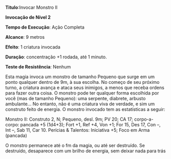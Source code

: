 **Titulo**:Invocar Monstro II

**Invocação de Nível 2**

**Tempo de Execução**: Ação Completa

**Alcance**: 9 metros

**Efeito**: 1 criatura invocada

**Duração**: concentração +1 rodada, até 1 minuto.

**Teste de Resistência**: Nenhum

Esta magia invoca um monstro de tamanho Pequeno que surge em um ponto qualquer dentro de 9m, à sua escolha. No começo de seu próximo turno, a criatura
avança e ataca seus inimigos, a menos que receba ordens para fazer outra coisa.
O monstro pode ter qualquer forma escolhida por você (mas de tamanho Pequeno): uma serpente, diabrete, arbusto ambulante... No entanto, não é uma criatura viva de verdade, e sim um construto feito de energia. O monstro invocado tem as estatísticas a seguir:

Monstro II: Construto 2, N; Pequeno, desl. 9m; PV 20; CA 17; 
corpo-a-corpo: pancada +5 (1d4+3); 
Fort +1, Ref +4, Von +1; 
For 15, Des 17, Con –, Int –, Sab 11, Car 10. 
Perícias & Talentos: Iniciativa +5;
Foco em Arma (pancada)


O monstro permanece até o fm da magia, ou até ser destruído. Se destruído, desaparece com um brilho de energia, sem deixar nada para trás
